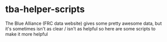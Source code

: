 # tba-helper-scripts
The Blue Alliance (FRC data website) gives some pretty awesome data, but it's sometimes isn't as clear / isn't as helpful so here are some scripts to make it more helpful
